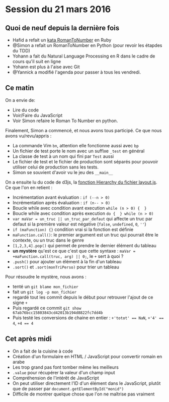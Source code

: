 # Session du 21 mars 2016

## Quoi de neuf depuis la dernière fois

- Hafid a refait un [kata RomanToNumber](http://codingdojo.org/kata/RomanNumerals/) en Ruby
- @Simon a refait un RomanToNumber en Python (pour revoir les étapdes du TDD)
- Yohann a fait du Natural Language Processing en R dans le cadre de cours qu'il suit en ligne
- Yohann est plus à l'aise avec Git
- @Yannick a modifié l'agenda pour passer à tous les vendredi.

## Ce matin

On a envie de:
- Lire du code
- Voir/Faire du JavaScript
- Voir Simon refaire le Roman To Number en python.

Finalement, Simon a commencé, et nous avons tous participé. Ce que nous avons vu/revu/appris :

- La commande Vim `bn`, attention elle fonctionne aussi avec `bp`
- Un fichier de test porte le nom avec un suffixe `_test` en général
- La classe de test à un nom qui fini par `Test` aussi
- Le fichier de test et le fichier de production sont séparés pour pouvoir utiliser celui de production sans les tests.
- Simon se souvient d'avoir vu le jeu des `__main__`

On a ensuite lu du code de d3js, la [fonction Hierarchy du fichier layout.js](https://github.com/mbostock/d3/blob/6b48969618e7ecea5ce279f1b8ba9555f91b5678/src/layout/hierarchy.js). Ce que l'on en retient :

- Incrémentation avant évaluation : `if (--n > 0)`
- Incrémentation après évaluation : `if (n-- > 0)`
- Boucle while avec condition avant execution `while (n > 0) {  }`
- Boucle while avec condition après execution `do {  } while (n > 0)`
- `var maVar = un_truc || un_truc_par_defaut` qui affecte un truc par defaut si la première valeur est négative (`false`, `undefined`, `0`, `''`)
- `if (maFunction) {}` condition vrai si la fonction est définie
- `maFunction.call()`: le premier argument est un truc qui pourrait être le contexte, ou un truc dans le genre
- `[1,2,3,4].pop()` qui permet de prendre le dernier élément du tableau
- **un mystère** qu'est ce que c'est que cette syntaxe : `maVar = +maFunction.call(truc, arg) || 0;`, le `+` sert à quoi ?
- `.push()` pour ajouter un élément à la fin d'un tableau
- `.sort()` et `.sort(monTriPerso)` pour trier un tableau

Pour résoudre le mystère, nous avons :

- tenté un `git blame mon_fichier`
- fait un `git log -p mon_fichier`
- regardé tout les commit depuis le début pour retrouver l'ajout de ce signe `+`
- Puis regardé ce commit `git show 67ab76bcc15803843cd42013b194d8822fc7dd4b`
- Puis testé les conversions de chaine en entier : `+'totot' == NaN`, `+'4' == 4`, `+4 == 4`


## Cet après midi

- On a fait de la cuisine à code
- Création d'un formulaire en HTML / JavaScript pour convertir romain en arabe
- Les trop grand pas font tomber même les meilleurs
- `.value` pour récupérer la valeur d'un champ input
- Compréhension de l'intérêt de JavaScript
- On peut utiliser directement l'ID d'un élément dans le JavaScript, plutôt que de passer par `document.getElementById("monid")`
- Difficile de montrer quelque chose que l'on ne maîtrise pas vraiment

